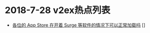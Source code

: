 # 2018-7-28 v2ex热点列表

+ [各位的 App Store 在开着 Surge 等软件的情况下可以正常加载吗](https://www.v2ex.com/t/474837#reply0) []
